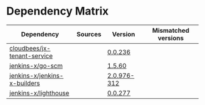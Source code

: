 # Dependency Matrix

Dependency | Sources | Version | Mismatched versions
---------- | ------- | ------- | -------------------
[cloudbees/jx-tenant-service](https://github.com/cloudbees/jx-tenant-service) |  | [0.0.236](https://github.com/cloudbees/jx-tenant-service/releases/tag/v0.0.236) | 
[jenkins-x/go-scm](https://github.com/jenkins-x/go-scm) |  | [1.5.60]() | 
[jenkins-x/jenkins-x-builders](https://github.com/jenkins-x/jenkins-x-builders) |  | [2.0.976-312]() | 
[jenkins-x/lighthouse](https://github.com/jenkins-x/lighthouse) |  | [0.0.277]() | 
